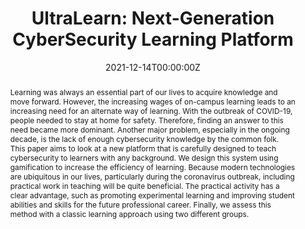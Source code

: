 ---
title: 'UltraLearn: Next-Generation CyberSecurity Learning Platform'

# Authors
# If you created a profile for a user (e.g. the default `admin` user), write the username (folder name) here
# and it will be replaced with their full name and linked to their profile.
authors:
  - Saeed Raisi
  - Saeid Shirazi
  - admin

# Author notes (optional)


date: '2021-12-14T00:00:00Z'
doi: 'https://doi.org/10.1109/IKT54664.2021.9685940'

# Schedule page publish date (NOT publication's date).
publishDate: '2021-12-14T00:00:00Z'

# Publication type.
# Legend: 0 = Uncategorized; 1 = Conference paper; 2 = Journal article;
# 3 = Preprint / Working Paper; 4 = Report; 5 = Book; 6 = Book section;
# 7 = Thesis; 8 = Patent
publication_types: ['1']

# Publication name and optional abbreviated publication name.
publication: In *2021 12th International Conference on Information and Knowledge Technology*
publication_short: In *IKT*

abstract: Learning was always an essential part of our lives to acquire knowledge and move forward. However, the increasing wages of on-campus learning leads to an increasing need for an alternate way of learning. With the outbreak of COVID-19, people needed to stay at home for safety. Therefore, finding an answer to this need became more dominant. Another major problem, especially in the ongoing decade, is the lack of enough cybersecurity knowledge by the common folk. This paper aims to look at a new platform that is carefully designed to teach cybersecurity to learners with any background. We design this system using gamification to increase the efficiency of learning. Because modern technologies are ubiquitous in our lives, particularly during the coronavirus outbreak, including practical work in teaching will be quite beneficial. The practical activity has a clear advantage, such as promoting experimental learning and improving student abilities and skills for the future professional career. Finally, we assess this method with a classic learning approach using two different groups.






# Summary. An optional shortened abstract.
# summary: Molecular docking is one of the favorite tools for assessment of the interactions between a ligand and its congener macromolecule. In silico approaches and especially molecular docking are gaining much attention in recent years due to their cost-effective nature.

tags: []

# Display this page in the Featured widget?
featured: False

# Custom links (uncomment lines below)
# links:
# - name: Custom Link
#   url: http://example.org

url_pdf: 'https://ieeexplore.ieee.org/abstract/document/9685940'
url_code: ''
url_dataset: ''
url_poster: ''
url_project: ''
url_slides: ''
url_source: ''
url_video: ''

# Featured image
# To use, add an image named `featured.jpg/png` to your page's folder.
image:
  caption: ''
  focal_point: ''
  preview_only: false

# Associated Projects (optional).
#   Associate this publication with one or more of your projects.
#   Simply enter your project's folder or file name without extension.
#   E.g. `internal-project` references `content/project/internal-project/index.md`.
#   Otherwise, set `projects: []`.
#projects:
#  - example

# Slides (optional).
#   Associate this publication with Markdown slides.
#   Simply enter your slide deck's filename without extension.
#   E.g. `slides: "example"` references `content/slides/example/index.md`.
#   Otherwise, set `slides: ""`.
#slides: example
---